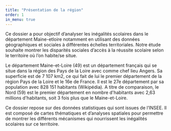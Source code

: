 ```yaml
---
title: "Présentation de la région"
order: 1
in_menu: true
---
```

Ce dossier a pour objectif d’analyser les inégalités scolaires dans le département Maine-etloire notamment en utilisant des données géographiques et sociales à différentes échelles territoriales. Notre étude souhaite montrer les disparités sociales d’accès à la réussite scolaire selon le territoire où l’on habite/se situe. 

Le département Maine-et-Loire (49) est un département français qui se situe dans la région des Pays de la Loire avec comme chef lieu Angers. Sa superficie est de 7 107 km2, ce qui fait de lui le premier département de la région Pays de la Loire et le 16e de France. Il est le 27e département par sa population avec 828 151 habitants (Wikipédia). A titre de comparaison, le Nord (59) est le premier département en nombre d'habitants avec 2,63 millions d'habitants, soit 3 fois plus que le Maine-et-Loire. 


Ce dossier repose sur des données statistiques qui sont issues de l’INSEE. Il est composé de cartes thématiques et d’analyses spatiales pour permettre de montrer les différents mécanismes qui nourrissent les inégalités scolaires sur ce territoire. 